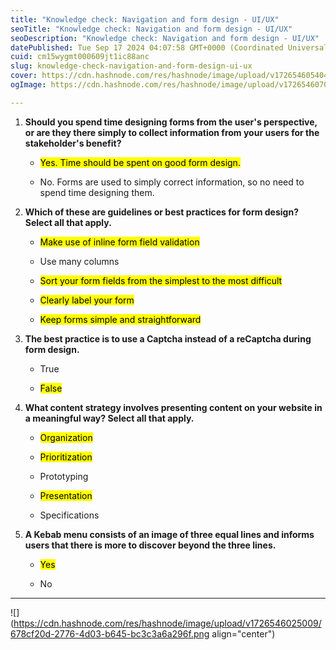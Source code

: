 ```yaml
---
title: "Knowledge check: Navigation and form design - UI/UX"
seoTitle: "Knowledge check: Navigation and form design - UI/UX"
seoDescription: "Knowledge check: Navigation and form design - UI/UX"
datePublished: Tue Sep 17 2024 04:07:58 GMT+0000 (Coordinated Universal Time)
cuid: cm15wygmt000609jt1ic88anc
slug: knowledge-check-navigation-and-form-design-ui-ux
cover: https://cdn.hashnode.com/res/hashnode/image/upload/v1726546054046/e40d3c7b-23da-4029-9769-7077e8853a58.jpeg
ogImage: https://cdn.hashnode.com/res/hashnode/image/upload/v1726546070583/1d40aaf8-f4e0-4c74-97a3-b12432843c36.jpeg

---
```


1. **Should you spend time designing forms from the user's perspective, or are they there simply to collect information from your users for the stakeholder's benefit?**
    
    * <mark>Yes. Time should be spent on good form design.</mark>
        
    * No. Forms are used to simply correct information, so no need to spend time designing them.
        
2. **Which of these are guidelines or best practices for form design? Select all that apply.**
    
    * <mark>Make use of inline form field validation</mark>
        
    * Use many columns
        
    * <mark>Sort your form fields from the simplest to the most difficult</mark>
        
    * <mark>Clearly label your form</mark>
        
    * <mark>Keep forms simple and straightforward</mark>
        
3. **The best practice is to use a Captcha instead of a reCaptcha during form design.**
    
    * True
        
    * <mark>False</mark>
        
4. **What content strategy involves presenting content on your website in a meaningful way? Select all that apply.**
    
    * <mark>Organization</mark>
        
    * <mark>Prioritization</mark>
        
    * Prototyping
        
    * <mark>Presentation</mark>
        
    * Specifications
        
5. **A Kebab menu consists of an image of three equal lines and informs users that there is more to discover beyond the three lines.**
    
    * <mark>Yes</mark>
        
    * No
        

---

![](https://cdn.hashnode.com/res/hashnode/image/upload/v1726546025009/678cf20d-2776-4d03-b645-bc3c3a6a296f.png align="center")